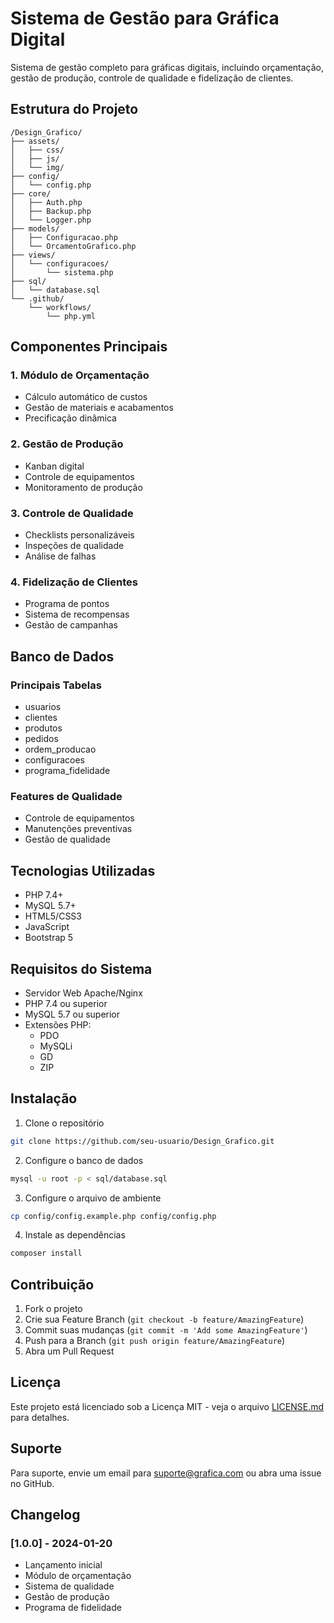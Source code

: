 # Sistema de Gestão para Gráfica Digital

Sistema de gestão completo para gráficas digitais, incluindo orçamentação, gestão de produção, controle de qualidade e fidelização de clientes.

## Estrutura do Projeto

```
/Design_Grafico/
├── assets/
│   ├── css/
│   ├── js/
│   └── img/
├── config/
│   └── config.php
├── core/
│   ├── Auth.php
│   ├── Backup.php
│   └── Logger.php
├── models/
│   ├── Configuracao.php
│   └── OrcamentoGrafico.php
├── views/
│   └── configuracoes/
│       └── sistema.php
├── sql/
│   └── database.sql
└── .github/
    └── workflows/
        └── php.yml
```

## Componentes Principais

### 1. Módulo de Orçamentação
- Cálculo automático de custos
- Gestão de materiais e acabamentos
- Precificação dinâmica

### 2. Gestão de Produção
- Kanban digital
- Controle de equipamentos
- Monitoramento de produção

### 3. Controle de Qualidade
- Checklists personalizáveis
- Inspeções de qualidade
- Análise de falhas

### 4. Fidelização de Clientes
- Programa de pontos
- Sistema de recompensas
- Gestão de campanhas

## Banco de Dados

### Principais Tabelas
- usuarios
- clientes
- produtos
- pedidos
- ordem_producao
- configuracoes
- programa_fidelidade

### Features de Qualidade
- Controle de equipamentos
- Manutenções preventivas
- Gestão de qualidade

## Tecnologias Utilizadas

- PHP 7.4+
- MySQL 5.7+
- HTML5/CSS3
- JavaScript
- Bootstrap 5

## Requisitos do Sistema

- Servidor Web Apache/Nginx
- PHP 7.4 ou superior
- MySQL 5.7 ou superior
- Extensões PHP:
  - PDO
  - MySQLi
  - GD
  - ZIP

## Instalação

1. Clone o repositório
```bash
git clone https://github.com/seu-usuario/Design_Grafico.git
```

2. Configure o banco de dados
```bash
mysql -u root -p < sql/database.sql
```

3. Configure o arquivo de ambiente
```bash
cp config/config.example.php config/config.php
```

4. Instale as dependências
```bash
composer install
```

## Contribuição

1. Fork o projeto
2. Crie sua Feature Branch (`git checkout -b feature/AmazingFeature`)
3. Commit suas mudanças (`git commit -m 'Add some AmazingFeature'`)
4. Push para a Branch (`git push origin feature/AmazingFeature`)
5. Abra um Pull Request

## Licença

Este projeto está licenciado sob a Licença MIT - veja o arquivo [LICENSE.md](LICENSE.md) para detalhes.

## Suporte

Para suporte, envie um email para suporte@grafica.com ou abra uma issue no GitHub.

## Changelog

### [1.0.0] - 2024-01-20
- Lançamento inicial
- Módulo de orçamentação
- Sistema de qualidade
- Gestão de produção
- Programa de fidelidade